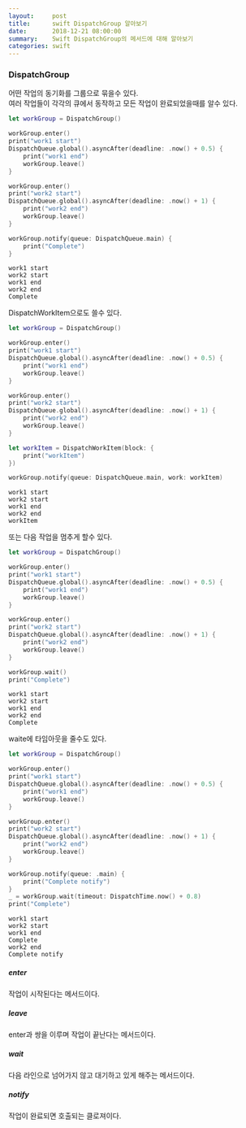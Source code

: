 ```yaml
---
layout:     post
title:      swift DispatchGroup 알아보기
date:       2018-12-21 08:00:00
summary:    Swift DispatchGroup의 메서드에 대해 알아보기
categories: swift
---
```


### DispatchGroup

어떤 작업의 동기화를 그룹으로 묶을수 있다.<br>
여러 작업들이 각각의 큐에서 동작하고 모든 작업이 완료되었을때를 알수 있다.

```swift
let workGroup = DispatchGroup()

workGroup.enter()
print("work1 start")
DispatchQueue.global().asyncAfter(deadline: .now() + 0.5) {
    print("work1 end")
    workGroup.leave()
}

workGroup.enter()
print("work2 start")
DispatchQueue.global().asyncAfter(deadline: .now() + 1) {
    print("work2 end")
    workGroup.leave()
}

workGroup.notify(queue: DispatchQueue.main) {
    print("Complete")
}
```

```
work1 start
work2 start
work1 end
work2 end
Complete
```

DispatchWorkItem으로도 쓸수 있다.

```swift
let workGroup = DispatchGroup()

workGroup.enter()
print("work1 start")
DispatchQueue.global().asyncAfter(deadline: .now() + 0.5) {
    print("work1 end")
    workGroup.leave()
}

workGroup.enter()
print("work2 start")
DispatchQueue.global().asyncAfter(deadline: .now() + 1) {
    print("work2 end")
    workGroup.leave()
}

let workItem = DispatchWorkItem(block: {
    print("workItem")
})

workGroup.notify(queue: DispatchQueue.main, work: workItem)
```

```
work1 start
work2 start
work1 end
work2 end
workItem
```

또는 다음 작업을 멈추게 할수 있다.

```swift
let workGroup = DispatchGroup()

workGroup.enter()
print("work1 start")
DispatchQueue.global().asyncAfter(deadline: .now() + 0.5) {
    print("work1 end")
    workGroup.leave()
}

workGroup.enter()
print("work2 start")
DispatchQueue.global().asyncAfter(deadline: .now() + 1) {
    print("work2 end")
    workGroup.leave()
}

workGroup.wait()
print("Complete")
```

```
work1 start
work2 start
work1 end
work2 end
Complete
```

waite에 타임아웃을 줄수도 있다.

```swift
let workGroup = DispatchGroup()

workGroup.enter()
print("work1 start")
DispatchQueue.global().asyncAfter(deadline: .now() + 0.5) {
    print("work1 end")
    workGroup.leave()
}

workGroup.enter()
print("work2 start")
DispatchQueue.global().asyncAfter(deadline: .now() + 1) {
    print("work2 end")
    workGroup.leave()
}

workGroup.notify(queue: .main) {
    print("Complete notify")
}
_ = workGroup.wait(timeout: DispatchTime.now() + 0.8)
print("Complete")
```

```
work1 start
work2 start
work1 end
Complete
work2 end
Complete notify
```

##### enter

작업이 시작된다는 메서드이다.

##### leave

enter과 쌍을 이루며 작업이 끝난다는 메서드이다.

##### wait

다음 라인으로 넘어가지 않고 대기하고 있게 해주는 메서드이다.

##### notify

작업이 완료되면 호출되는 클로져이다.
